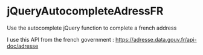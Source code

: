 # jQueryAutocompleteAdressFR
Use the autocomplete jQuery function to complete a french address

I use this API from the french government : https://adresse.data.gouv.fr/api-doc/adresse
